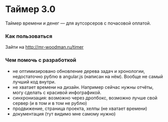 Таймер 3.0
==========

Таймер времени и денег &mdash; для аутсорсеров с почасовой оплатой.

### Как пользоваться

Зайти на http://mr-woodman.ru/timer

### Чем помочь с разработкой

- не оптимизировано обновление дерева задач и хронологии, недостаточно рублю в angular.js (написан на нём). Вообще не самый лучший код внутри.
- не хватает времени на дизайн. Например сейчас нужны отчёты, могу сделать с красивой инфографикой.
- синхронизация: возможно через дропбокс, возможно лучше свой сервер (и в том и в том не рублю)
- продвижение, страница проекта, хелпы (не хватает времени)
- документация (тут видимо мне самому нужно)